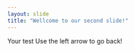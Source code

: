 ```yaml
---
layout: slide
title: "Wellcome to our second slide!"
---
```

Your test
Use the left arrow to go back!
